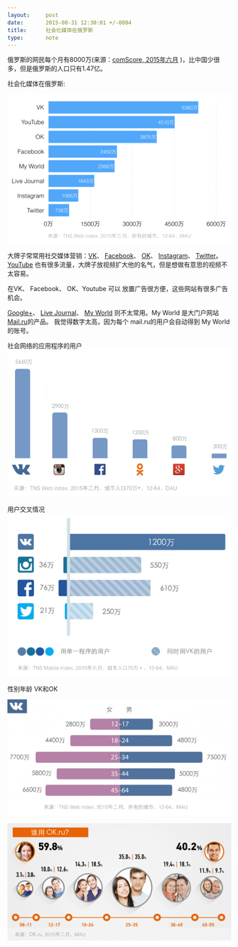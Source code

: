 ```yaml
---
layout:     post
date:       2015-08-31 12:30:01 +/-0004
title:      社会化媒体在俄罗斯
type:       note
---
```


俄罗斯的网民每个月有8000万(来源：[comScore, 2015年六月](http://siliconrus.com/2015/08/comscore-june2015/) )，比中国少很多，但是俄罗斯的人口只有1.47亿。


社会化媒体在俄罗斯:

![](/images/sm.001.png)

大牌子常常用社交媒体营销：[VK](https://vk.com)、 [Facebook](https://facebook.com)、 [OK](https://ok.ru)、 [Instagram](https://instagram.com)、 [Twitter](https://twitter.com)。[YouTube](https://youtube.com) 也有很多流量，大牌子放视频扩大他的名气，但是想做有意思的视频不太容易。

在VK、 Facebook、 OK、Youtube 可以 放置广告很方便，这些网站有很多广告机会。

[Google+](https://plus.google.com)、 [Live Journal](https://livejournal.com)、 [My World](https://my.mail.ru)  则不太常用。My World 是大门户网站 [Mail.ru](https://mail.ru)的产品。
我觉得数字太高，因为每个 mail.ru的用户会自动得到 My World的账号。


社会网络的应用程序的用户
![](/images/JlEAwaNOImQ.png)


用户交叉情况
![](/images/nwyqnjvhV8M.png)


性别年龄 VK和OK

![](/images/a1cfa51dbf17bddcb70f.png)

![](/images/ebeaf776a2249697e4a6.png)
